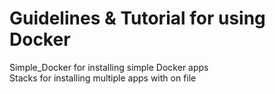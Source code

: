 # Guidelines & Tutorial for using Docker

Simple_Docker for installing simple Docker apps <br />
Stacks for installing multiple apps with on file
